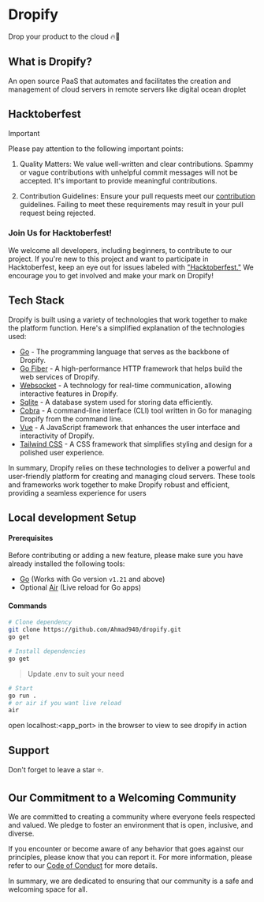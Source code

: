 # Dropify

 Drop your product to the cloud 🔥🚀

## What is Dropify?

An open source PaaS that automates and facilitates the creation and management of cloud servers in remote servers like digital ocean droplet

## Hacktoberfest

> [!IMPORTANT]  
> Please pay attention to the following important points:
> 1. Quality Matters: We value well-written and clear contributions. Spammy or vague contributions with unhelpful commit messages will not be accepted. It's important to provide meaningful contributions.
> 
> 2. Contribution Guidelines: Ensure your pull requests meet our [contribution](https://github.com/Ahmad940/dropify/blob/main/CONTRIBUTING.md) guidelines. Failing to meet these requirements may result in your pull request being rejected.

### Join Us for Hacktoberfest!

We welcome all developers, including beginners, to contribute to our project. If you're new to this project and want to participate in Hacktoberfest, keep an eye out for issues labeled with ["Hacktoberfest."](https://github.com/Ahmad940/dropify/issues?q=is%3Aissue+is%3Aopen+label%3AHacktoberfest) We encourage you to get involved and make your mark on Dropify!

## Tech Stack

Dropify is built using a variety of technologies that work together to make the platform function. Here's a simplified explanation of the technologies used:

- [Go](https://go.dev) -  The programming language that serves as the backbone of Dropify.
- [Go Fiber](https://gofiber.io) -  A high-performance HTTP framework that helps build the web services of Dropify.
- [Websocket](https://github.com/gorilla/websocket) - A technology for real-time communication, allowing interactive features in Dropify.
- [Sqlite](https://www.sqlite.org) - A database system used for storing data efficiently.
- [Cobra](https://cobra.dev) - A command-line interface (CLI) tool written in Go for managing Dropify from the command line.
- [Vue](https://vuejs.org) - A JavaScript framework that enhances the user interface and interactivity of Dropify.
- [Tailwind CSS](https://tailwindcss.com/) - A CSS framework that simplifies styling and design for a polished user experience.

In summary, Dropify relies on these technologies to deliver a powerful and user-friendly platform for creating and managing cloud servers. These tools and frameworks work together to make Dropify robust and efficient, providing a seamless experience for users

## Local development Setup

#### Prerequisites

Before contributing or adding a new feature, please make sure you have already installed the following tools:

- [Go](https://go.dev/dl/) (Works with Go version `v1.21` and above)
- Optional [Air](https://github.com/cosmtrek/air) (Live reload for Go apps)

#### Commands

```bash
# Clone dependency
git clone https://github.com/Ahmad940/dropify.git
go get
```

```bash
# Install dependencies
go get
```

> Update .env to suit your need

```bash
# Start
go run .
# or air if you want live reload
air
```

open localhost:<app_port> in the browser to view to see dropify in action

## Support

Don't forget to leave a star ⭐️.

## Our Commitment to a Welcoming Community

We are committed to creating a community where everyone feels respected and valued. We pledge to foster an environment that is open, inclusive, and diverse.

If you encounter or become aware of any behavior that goes against our principles, please know that you can report it. For more information, please refer to our  [Code of Conduct](https://github.com/Ahmad940/dropify/blob/main/CODE_OF_CONDUCT.md) for more details.

In summary, we are dedicated to ensuring that our community is a safe and welcoming space for all.
